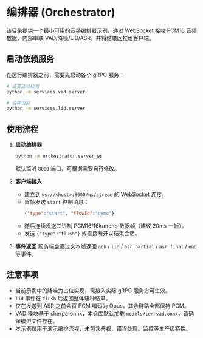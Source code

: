 # 编排器 (Orchestrator)

该目录提供一个最小可用的音频编排器示例，通过 WebSocket 接收 PCM16 音频数据，内部串联 VAD/降噪/LID/ASR，并将结果回推给客户端。

## 启动依赖服务

在运行编排器之前，需要先启动各个 gRPC 服务：

```bash
# 语音活动检测
python -m services.vad.server

# 语种识别
python -m services.lid.server
```

## 使用流程

1. **启动编排器**
   ```bash
   python -m orchestrator.server_ws
   ```
   默认监听 `8000` 端口，可根据需要自行修改。

2. **客户端接入**
   - 建立到 `ws://<host>:8000/ws/stream` 的 WebSocket 连接。
   - 首帧发送 `start` 控制消息：
     ```json
     {"type":"start", "flowId":"demo"}
     ```
   - 随后连续发送二进制 PCM16/16k/mono 数据帧（建议 20ms 一帧）。
   - 发送 `{"type":"flush"}` 或直接断开以结束会话。

3. **事件返回**
   服务端会通过文本帧返回 `ack` / `lid` / `asr_partial` / `asr_final` / `end` 等事件。

## 注意事项

- 当前示例中的降噪为占位实现，需接入实际 gRPC 服务方可生效。
- `lid` 事件在 `flush` 后返回整体语种结果。
- 仅在发送到 ASR 之前会将 PCM 编码为 Opus，其余链路全部保持 PCM。
- VAD 模块基于 sherpa‑onnx，本仓库默认加载 `models/ten-vad.onnx`，请确保模型文件存在。
- 本示例仅用于演示编排流程，未包含鉴权、错误处理、监控等生产级特性。

